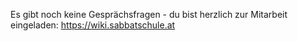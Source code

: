 Es gibt noch keine Gesprächsfragen - du bist herzlich zur Mitarbeit eingeladen: https://wiki.sabbatschule.at